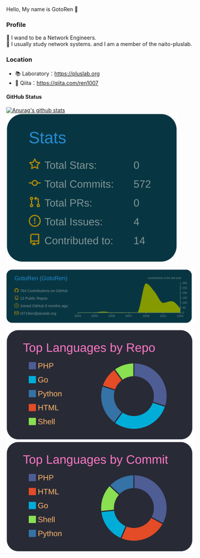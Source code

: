 Hello, My name is GotoRen 👋

### Profile
🔭  I wand to be a Network Engineers.<br>
🌱  I usually study network systems. and I am a member of the naito-pluslab.

### Location
  - 📚 Laboratory：https://pluslab.org
  - 📝 Qiita：https://qiita.com/ren1007

#### GitHub Status
[![Anurag's github stats](https://github-readme-stats.vercel.app/api?username=GotoRen&count_private=true&show_icons=true&theme=algolia)](https://github.com/anuraghazra/github-readme-stats) [![](https://raw.githubusercontent.com/GotoRen/GotoRen/master/profile-summary-card-output/solarized_dark/3-stats.svg)](https://github.com/vn7n24fzkq/github-profile-summary-cards)

[![](https://raw.githubusercontent.com/GotoRen/GotoRen/master/profile-summary-card-output/solarized_dark/0-profile-details.svg)](https://github.com/vn7n24fzkq/github-profile-summary-cards)

[![](https://raw.githubusercontent.com/GotoRen/GotoRen/master/profile-summary-card-output/dracula/1-repos-per-language.svg)](https://github.com/vn7n24fzkq/github-profile-summary-cards)[![](https://raw.githubusercontent.com/GotoRen/GotoRen/master/profile-summary-card-output/dracula/2-most-commit-language.svg)](https://github.com/vn7n24fzkq/github-profile-summary-cards)